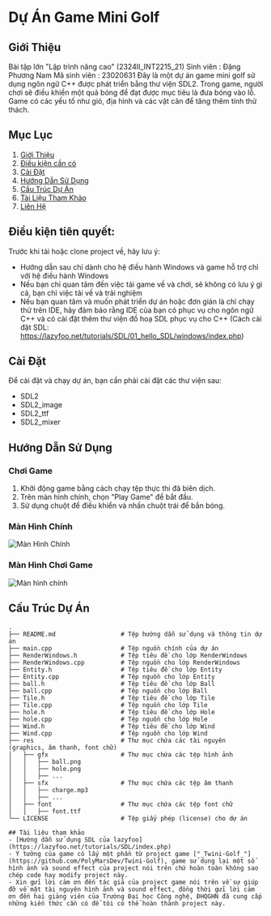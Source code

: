 # Dự Án Game Mini Golf

## Giới Thiệu
Bài tập lớn "Lập trình nâng cao" (2324II_INT2215_21)
Sinh viên : Đặng Phương Nam 
Mã sinh viên : 23020631
Đây là một dự án game mini golf sử dụng ngôn ngữ C++ được phát triển bằng thư viện SDL2.
Trong game, người chơi sẽ điều khiển một quả bóng để đạt được mục tiêu là đưa bóng vào lỗ.
Game có các yếu tố như gió, địa hình và các vật cản để tăng thêm tính thử thách.

## Mục Lục

1. [Giới Thiệu](#giới-thiệu)
2. [Điều kiện cần có ](#điều-kiện-cần-có)
3. [Cài Đặt](#cài-đặt)
4. [Hướng Dẫn Sử Dụng](#hướng-dẫn-sử-dụng)
5. [Cấu Trúc Dự Án](#cấu-trúc-dự-án)
6. [Tài Liệu Tham Khảo](#tài-liệu-tham-khảo)
7. [Liên Hệ](#liên-hệ)
  
  
## Điều kiện tiên quyết:  
Trước khi tải hoặc clone project về, hãy lưu ý:  
* Hướng dẫn sau chỉ dành cho hệ điều hành Windows và game hỗ trợ chỉ với hệ điều hành Windows
* Nếu bạn chỉ quan tâm đến việc tải game về và chơi, sẽ không có lưu ý gì cả, bạn chỉ việc tải về và trải nghiệm
* Nếu bạn quan tâm và muốn phát triển dự án hoặc đơn giản là chỉ chạy thử trên IDE, hãy đảm bảo rằng IDE của bạn có phục vụ cho ngôn ngữ C++ và
  có cài đặt thêm thư viện đồ hoạ SDL phục vụ cho C++ (Cách cài đặt SDL: https://lazyfoo.net/tutorials/SDL/01_hello_SDL/windows/index.php)
## Cài Đặt
Để cài đặt và chạy dự án, bạn cần phải cài đặt các thư viện sau:

- SDL2
- SDL2_image
- SDL2_ttf
- SDL2_mixer
## Hướng Dẫn Sử Dụng

### Chơi Game

1. Khởi động game bằng cách chạy tệp thực thi đã biên dịch.
2. Trên màn hình chính, chọn "Play Game" để bắt đầu.
3. Sử dụng chuột để điều khiển và nhấn chuột trái để bắn bóng.

### Màn Hình Chính
![Màn Hình Chính](https://user-images.githubusercontent.com/89717384/170001630-6e0aef9c-eb44-455a-8b03-0fe87cfc9b22.png)

### Màn Hình Chơi Game
![Màn hình chính](https://github.com/phuongnam212/projectgamee/assets/160800881/d802b25e-19e0-476f-9dcd-a1ca1de86e91)

## Cấu Trúc Dự Án

```plaintext
.
├── README.md                  # Tệp hướng dẫn sử dụng và thông tin dự án
├── main.cpp                   # Tệp nguồn chính của dự án
├── RenderWindows.h            # Tệp tiêu đề cho lớp RenderWindows
├── RenderWindows.cpp          # Tệp nguồn cho lớp RenderWindows
├── Entity.h                   # Tệp tiêu đề cho lớp Entity
├── Entity.cpp                 # Tệp nguồn cho lớp Entity
├── ball.h                     # Tệp tiêu đề cho lớp Ball
├── ball.cpp                   # Tệp nguồn cho lớp Ball
├── Tile.h                     # Tệp tiêu đề cho lớp Tile
├── Tile.cpp                   # Tệp nguồn cho lớp Tile
├── hole.h                     # Tệp tiêu đề cho lớp Hole
├── hole.cpp                   # Tệp nguồn cho lớp Hole
├── Wind.h                     # Tệp tiêu đề cho lớp Wind
├── Wind.cpp                   # Tệp nguồn cho lớp Wind
├── res                        # Thư mục chứa các tài nguyên (graphics, âm thanh, font chữ)
│   ├── gfx                    # Thư mục chứa các tệp hình ảnh
│   │   ├── ball.png
│   │   ├── hole.png
│   │   ├── ...
│   ├── sfx                    # Thư mục chứa các tệp âm thanh
│   │   ├── charge.mp3
│   │   ├── ...
│   ├── font                   # Thư mục chứa các tệp font chữ
│   │   ├── font.ttf
└── LICENSE                    # Tệp giấy phép (license) cho dự án

## Tài liệu tham khảo
- [Hướng dẫn sử dụng SDL của lazyfoo](https://lazyfoo.net/tutorials/SDL/index.php)
- Ý tưởng của game có lấy một phần từ project game ["_Twini-Golf_"](https://github.com/PolyMarsDev/Twini-Golf), game sử dụng lại một số hình ảnh và sound effect của project nói trên chứ hoàn toàn không sao chép code hay modify project này.
- Xin gửi lời cảm ơn đến tác giả của project game nói trên về sự giúp đỡ về mặt tài nguyên hình ảnh và sound effect, đồng thời gửi lời cảm ơn đến hai giảng viên của Trường Đại học Công nghệ, ĐHQGHN đã cung cấp những kiến thức cần có để tôi có thể hoàn thành project này.

